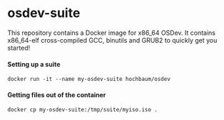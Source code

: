 # osdev-suite
This repository contains a Docker image for x86_64 OSDev. It contains x86_64-elf cross-compiled GCC, binutils and GRUB2 to
quickly get you started!

#### Setting up a suite
```
docker run -it --name my-osdev-suite hochbaum/osdev
```

#### Getting files out of the container
```
docker cp my-osdev-suite:/tmp/suite/myiso.iso .
```
